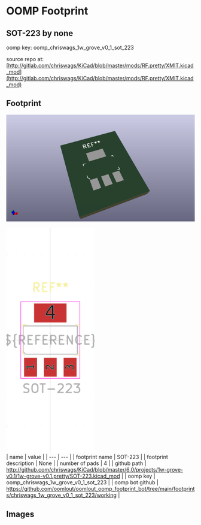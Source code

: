 # OOMP Footprint  
## SOT-223  by none  
  
oomp key: oomp_chriswags_1w_grove_v0_1_sot_223  
  
source repo at: [http://gitlab.com/chriswags/KiCad/blob/master/mods/RF.pretty/XMIT.kicad_mod](http://gitlab.com/chriswags/KiCad/blob/master/mods/RF.pretty/XMIT.kicad_mod)  
## Footprint  
  
[![working_kicad_pcb_3d.png](working_kicad_pcb_3d_600.png)](working_kicad_pcb_3d.png)  
  
[![working.png](working_600.png)](working.png)  
| name | value | 
| --- | --- | 
| footprint name | SOT-223 | 
| footprint description | None | 
| number of pads | 4 | 
| github path | http://github.com/chriswags/KiCad/blob/master/6.0/projects/1w-grove-v0.1/1w-grove-v0.1.pretty/SOT-223.kicad_mod | 
| oomp key | oomp_chriswags_1w_grove_v0_1_sot_223 | 
| oomp bot github | https://github.com/oomlout/oomlout_oomp_footprint_bot/tree/main/footprints/chriswags_1w_grove_v0_1_sot_223/working | 
## Images  
